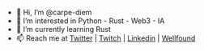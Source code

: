 - 👋 Hi, I’m @carpe-diem
- 👀 I’m interested in Python - Rust - Web3 - IA
- 🌱 I’m currently learning Rust
- 📫 Reach me at [Twitter](https://twitter.com/carpedev) | [Twitch](https://www.twitch.tv/carpedev) | [Linkedin](https://www.linkedin.com/in/paparelli/) | [Wellfound](https://wellfound.com/u/paparelli)
